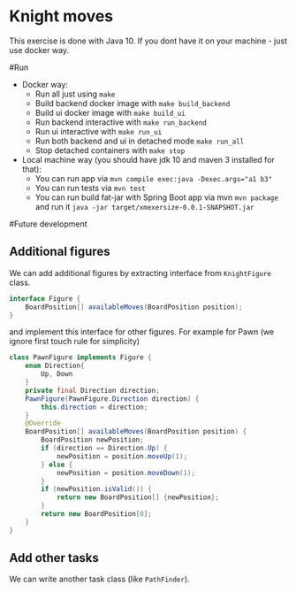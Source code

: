 # Knight moves

This exercise is done with Java 10. If you dont have it on your machine - just use docker way.

#Run

- Docker way:
    - Run all just using `make`
    - Build backend docker image with `make build_backend`
    - Build ui docker image with `make build_ui`
    - Run backend interactive with `make run_backend`
    - Run ui interactive with `make run_ui`
    - Run both backend and ui in detached mode `make run_all`
    - Stop detached containers with `make stop`
- Local machine way (you should have jdk 10 and maven 3 installed for that):
    - You can run app via `mvn compile exec:java -Dexec.args="a1 b3"`
    - You can run tests via `mvn test`
    - You can run build fat-jar with Spring Boot app via mvn `mvn package` and run it `java -jar target/xmexersize-0.0.1-SNAPSHOT.jar`

#Future development

## Additional figures
We can add additional figures by extracting interface from `KnightFigure` class.
```java
interface Figure {
    BoardPosition[] availableMoves(BoardPosition position);
}
```
and implement this interface for other figures. For example for Pawn (we ignore first touch rule for simplicity)
```java
class PawnFigure implements Figure {
    enum Direction{
        Up, Down
    }
    private final Direction direction;
    PawnFigure(PawnFigure.Direction direction) {
        this.direction = direction;
    }
    @Override
    BoardPosition[] availableMoves(BoardPosition position) {
        BoardPosition newPosition;
        if (direction == Direction.Up) {
            newPosition = position.moveUp(1);
        } else {
            newPosition = position.moveDown(1);
        }
        if (newPosition.isValid()) {
            return new BoardPosition[] {newPosition};
        }
        return new BoardPosition[0];
    }
}
```
## Add other tasks
We can write another task class (like `PathFinder`).



